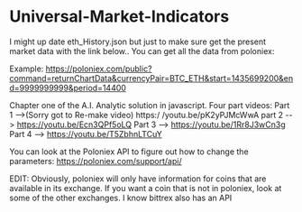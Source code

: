 ﻿# Universal-Market-Indicators
 I might up date eth_History.json but just to make sure get the present market data with the link below..
 You can get all the data from poloniex:

Example: https://poloniex.com/public?command=returnChartData&currencyPair=BTC_ETH&start=1435699200&end=9999999999&period=14400

Chapter one of the A.I. Analytic solution in javascript.
Four part videos:
Part 1 -->(Sorry got to Re-make video) https:/ /youtu.be/pK2yPJMcWwA
part 2 --> https://youtu.be/Ecn3QPf5oLQ
Part 3 --> https://youtu.be/1Rr8J3wCn3g
Part 4 --> https://youtu.be/T5ZbhnLTCuY

You can look at the Poloniex API to figure out how to change the parameters: https://poloniex.com/support/api/

EDIT: Obviously, poloniex will only have information for coins that are available in its exchange. If you want a coin that is not in poloniex, look at some of the other exchanges. I know bittrex also has an API
